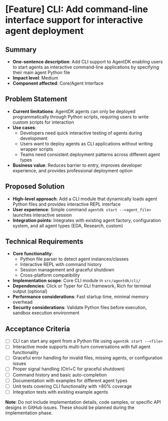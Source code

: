 # [Feature] CLI: Add command-line interface support for interactive agent deployment

## Summary
- **One-sentence description**: Add CLI support to AgentDK enabling users to start agents as interactive command-line applications by specifying their main agent Python file
- **Impact level**: Medium
- **Component affected**: Core/Agent Interface

## Problem Statement
- **Current limitations**: AgentDK agents can only be deployed programmatically through Python scripts, requiring users to write custom scripts for interaction
- **Use cases**: 
  - Developers need quick interactive testing of agents during development
  - Users want to deploy agents as CLI applications without writing wrapper scripts
  - Teams need consistent deployment patterns across different agent types
- **Business value**: Reduces barrier to entry, improves developer experience, and provides professional deployment option

## Proposed Solution
- **High-level approach**: Add a CLI module that dynamically loads agent Python files and provides interactive REPL interface
- **User experience**: Simple command `agentdk start --<agent_file>` launches interactive session
- **Integration points**: Integrates with existing agent factory, configuration system, and all agent types (EDA, Research, custom)

## Technical Requirements
- **Core functionality**: 
  - Python file parser to detect agent instances/classes
  - Interactive REPL with command history
  - Session management and graceful shutdown
  - Cross-platform compatibility
- **Implementation scope**: Core CLI module in `src/agentdk/cli/`
- **Dependencies**: Click or Typer for CLI framework, Rich for terminal output (optional)
- **Performance considerations**: Fast startup time, minimal memory overhead
- **Security considerations**: Validate Python files before execution, sandbox execution environment

## Acceptance Criteria
- [ ] CLI can start any agent from a Python file using `agentdk start --<file>`
- [ ] Interactive mode supports multi-turn conversations with full agent functionality
- [ ] Graceful error handling for invalid files, missing agents, or configuration issues
- [ ] Proper signal handling (Ctrl+C for graceful shutdown)
- [ ] Command history and basic auto-completion
- [ ] Documentation with examples for different agent types
- [ ] Unit tests covering CLI functionality with >80% coverage
- [ ] Integration tests with existing example agents

**Note**: Do not include implementation details, code samples, or specific API designs in GitHub issues. These should be planned during the implementation phase.
